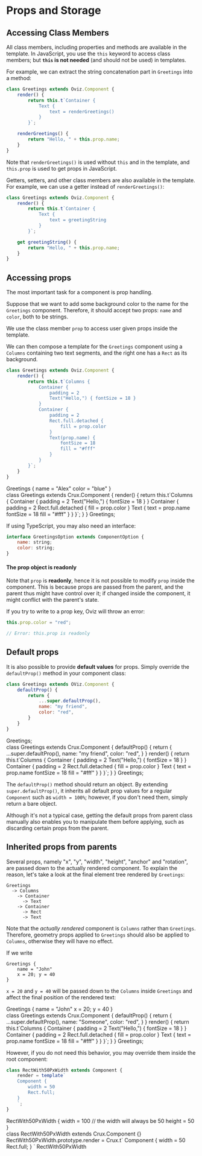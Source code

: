 # Props and Storage

## Accessing Class Members

All class members, including properties and methods are available in the template. 
In JavaScript, you use the `this` keyword to access class members; but **`this` is not needed** (and should not be used) in templates.

For example, we can extract the string concatenation part in `Greetings` into a method:

```js
class Greetings extends Oviz.Component {
    render() {
        return this.t`Container {
            Text {
                text = renderGreetings()
            }
        }`;

    renderGreetings() {
        return "Hello, " + this.prop.name;
    }
}
```

Note that `renderGreetings()` is used without `this` and in the template, and `this.prop` is used to get props in JavaScript.

Getters, setters, and other class members are also available in the template. For example, we can use a getter instead of `renderGreetings()`:

```js
class Greetings extends Oviz.Component {
    render() {
        return this.t`Container {
            Text {
                text = greetingString
            }
        }`;

    get greetingString() {
        return "Hello, " + this.prop.name;
    }
}
```

## Accessing props

The most important task for a component is prop handling.

Suppose that we want to add some background color to the name for the `Greetings` component. Therefore, it should accept two props: `name` and `color`, both to be strings.

We use the class member `prop` to access user given props inside the template.

We can then compose a template for the `Greetings` component using a `Columns` containing two text segments, and the right one has a `Rect` as its background.

```js
class Greetings extends Oviz.Component {
    render() {
        return this.t`Columns {
            Container {
                padding = 2
                Text("Hello,") { fontSize = 18 }
            }
            Container {
                padding = 2
                Rect.full.detached {
                    fill = prop.color
                }
                Text(prop.name) {
                    fontSize = 18
                    fill = "#fff"
                }
            }
        }`;
    }
}
```

<div class="demo" data-height="100">
Greetings {
    name = "Alex"
    color = "blue"
}
</div>
<div class="bvd-code">
class Greetings extends Crux.Component {
    render() {
        return this.t`Columns {
            Container {
                padding = 2
                Text("Hello,") { fontSize = 18 }
            }
            Container {
                padding = 2
                Rect.full.detached {
                    fill = prop.color
                }
                Text {
                    text = prop.name
                    fontSize = 18
                    fill = "#fff"
                }
            }
        }`;
    }
}
Greetings;
</div>

If using TypeScript, you may also need an interface:

```js
interface GreetingsOption extends ComponentOption {
    name: string;
    color: string;
}
```

#### The prop object is readonly

Note that `prop` is **readonly**, hence it is not possible to modify `prop`
inside the component. This is because props are passed from the parent, and the parent thus might have control over it; if changed inside the component, it might conflict with the parent's state.

If you try to write to a prop key, Oviz will throw an error:

```js
this.prop.color = "red";

// Error: this.prop is readonly
```

## Default props

It is also possible to provide **default values** for props. Simply override the `defaultProp()` method in your component class:

```js
class Greetings extends OViz.Component {
    defaultProp() {
        return {
            ...super.defaultProp(),
            name: "my friend",
            color: "red",
        }
    }
}
```

<div class="demo" data-height="100">
Greetings;
</div>
<div class="bvd-code">
class Greetings extends Crux.Component {
    defaultProp() {
        return {
            ...super.defaultProp(),
            name: "my friend",
            color: "red",
        }
    }
    render() {
        return this.t`Columns {
            Container {
                padding = 2
                Text("Hello,") { fontSize = 18 }
            }
            Container {
                padding = 2
                Rect.full.detached {
                    fill = prop.color
                }
                Text {
                    text = prop.name
                    fontSize = 18
                    fill = "#fff"
                }
            }
        }`;
    }
}
Greetings;
</div>

The `defaultProp()` method should return an object. By extending `super.defaultProp()`, it inherits all default prop values for a
regular `Component` such as `width = 100%`; however, if you don't need them, simply return a bare object.

Although it's not a typical case, getting the default props from parent class manually also enables you to manipulate them before applying, such as discarding certain props from the parent.

## Inherited props from parents

Several props, namely "x", "y", "width", "height", "anchor" and "rotation", are passed down to the actually rendered component.
To explain the reason, let's take a look at the final element tree rendered by `Greetings`:

```
Greetings
  -> Columns
    -> Container
      -> Text
    -> Container
      -> Rect
      -> Text
```

Note that the _actually rendered_ component is `Columns` rather than `Greetings`. Therefore, geometry props applied to `Greetings`
should also be applied to `Columns`, otherwise they will have no effect.

If we write

```bvt
Greetings {
    name = "John"
    x = 20; y = 40
}
```

`x = 20` and `y = 40` will be passed down to the `Columns` inside `Greetings` and affect the final position of the rendered text:

<div class="demo" data-height="100">
Greetings {
    name = "John"
    x = 20; y = 40
}
</div>
<div class="bvd-code">
class Greetings extends Crux.Component {
    defaultProp() {
        return {
            ...super.defaultProp(),
            name: "Someone",
            color: "red",
        }
    }
    render() {
        return this.t`Columns {
            Container {
                padding = 2
                Text("Hello,") { fontSize = 18 }
            }
            Container {
                padding = 2
                Rect.full.detached {
                    fill = prop.color
                }
                Text {
                    text = prop.name
                    fontSize = 18
                    fill = "#fff"
                }
            }
        }`;
    }
}
Greetings;
</div>

However, if you do not need this behavior, you may override them inside the root component:


```js
class RectWith50PxWidth extends Component {
    render = template`
    Component {
        width = 50
        Rect.full;
    }
    `;
}
```

<div class="demo" data-height="100">
RectWith50PxWidth {
    width = 100  // the width will always be 50
    height = 50
}
</div>
<div class="bvd-code">
class RectWith50PxWidth extends Crux.Component {}
RectWith50PxWidth.prototype.render = Crux.t`
Component {
    width = 50
    Rect.full;
}
`
RectWith50PxWidth
</div>
